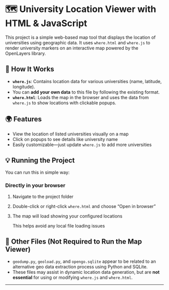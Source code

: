 # 🗺️ University Location Viewer with HTML & JavaScript

This project is a simple web-based map tool that displays the location of universities using geographic data. It uses `where.html` and `where.js` to render university markers on an interactive map powered by the OpenLayers library.

## 📌 How It Works

- **`where.js`**: Contains location data for various universities (name, latitude, longitude).
- You can **add your own data** to this file by following the existing format.
- **`where.html`**: Loads the map in the browser and uses the data from `where.js` to show locations with clickable popups.

## 🌍 Features

- View the location of listed universities visually on a map
- Click on popups to see details like university name
- Easily customizable—just update `where.js` to add more universities

## 💡 Running the Project

You can run this in simple way:

### Directly in your browser
1. Navigate to the project folder
2. Double-click or right-click `where.html` and choose “Open in browser”
3. The map will load showing your configured locations

   This helps avoid any local file loading issues

## 📂 Other Files (Not Required to Run the Map Viewer)

- `geodump.py`, `geoload.py`, and `opengo.sqlite` appear to be related to an alternative geo data extraction process using Python and SQLite.
- These files may assist in dynamic location data generation, but are **not essential** for using or modifying `where.js` and `where.html`.

---

